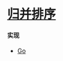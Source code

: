 # [归并排序](https://zh.wikipedia.org/wiki/%E5%BD%92%E5%B9%B6%E6%8E%92%E5%BA%8F)

#### 实现
- [Go](https://github.com/pojozhang/playground/blob/master/solutions/go/src/playground/algorithm/merge_sort.go)
